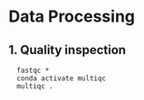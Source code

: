 # Data Processing

## 1. Quality inspection

```shell
  fastqc *
  conda activate multiqc
  multiqc .
```



